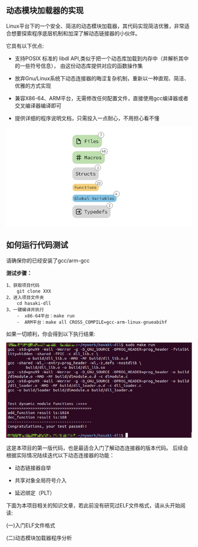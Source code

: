 ## 动态模块加载器的实现

Linux平台下的一个安全、简洁的动态模块加载器，其代码实现简洁优雅，非常适合想要探索程序底层机制和加深了解动态链接器的小伙伴。

它具有以下优点:

- 支持POSIX 标准的 libdl API,类似于把一个动态库加载到内存中（并解析其中的一些符号信息），
由这份动态库提供对应的函数操作集

- 放弃Gnu/Linux系统下动态连接器的晦涩复杂机制，重新以一种直观、简洁、优雅的方式实现

- 兼容X86-64、ARM平台，无需修改任何配置文件，直接使用gcc编译器或者交叉编译器编译即可

- 提供详细的程序说明文档，只需投入一点耐心，不用担心看不懂

![](picture/all.png)

## 如何运行代码测试
请确保你的已经安装了gcc/arm-gcc

**测试步骤：**
```
1、获取项目代码
    git clone XXX
2、进入项目文件夹
    cd hasaki-dll
3、一键编译并执行
    -  x86-64平台：make run
    -  ARM平台：make all CROSS_COMPILE=gcc-arm-linux-gnueabihf
```
如果一切顺利，你会得到以下执行结果:

![](picture/x86_64-test.png)


这是本项目的第一版代码，也是最适合入门了解动态连接器的版本代码。
后续会根据实际情况陆续迭代以下动态连接器的功能：

- 动态链接器自举

- 共享对象全局符号介入

- 延迟绑定（PLT）

下面为本项目相关的知识文章，若此前没有研究过ELF文件格式，请从头开始阅读:

(一)入门ELF文件格式

(二)动态模块加载器程序分析
